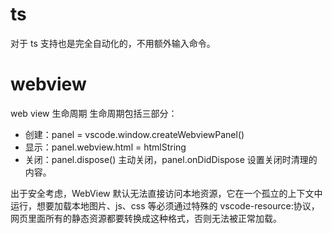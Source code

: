 # ts

对于 ts 支持也是完全自动化的，不用额外输入命令。

# webview

web view 生命周期 生命周期包括三部分：

- 创建：panel = vscode.window.createWebviewPanel()
- 显示：panel.webview.html = htmlString
- 关闭：panel.dispose() 主动关闭，panel.onDidDispose 设置关闭时清理的内容。

出于安全考虑，WebView 默认无法直接访问本地资源，它在一个孤立的上下文中运行，想要加载本地图片、js、css 等必须通过特殊的 vscode-resource:协议，网页里面所有的静态资源都要转换成这种格式，否则无法被正常加载。
